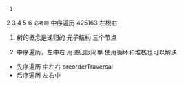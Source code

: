      1
  2      3
4   5  6
`必考题`
中序遍历  425163
左根右
1. 树的概念是递归的
元子结构 三个节点

2. 中序遍历，左中右 用递归很简单 使用循环和堆栈也可以解决
- 先序遍历  中左右 preorderTraversal
- 后序遍历  左右中 